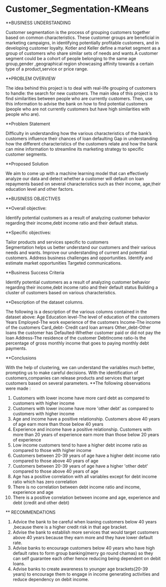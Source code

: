 # Customer_Segmentation-KMeans

**BUSINESS UNDERSTANDING

Customer segmentation is the process of grouping customers together based on common characteristics. These customer groups are beneficial in marketing campaigns, in identifying potentially profitable customers, and in developing customer loyalty.
Kotler and Keller define a market segment as a group of customers	who share similar sets of needs and wants.A customer segment could be a cohort of people belonging to the same age group,gender ,geographical region showcasing affinity towards a certain type of a product,service or price range.

**PROBLEM OVERVIEW

The idea behind this project is to deal with real-life grouping of customers to handle: the search for new customers.
The main idea of this project is to find similarities between people who are currently customers. Then, use this information to advise the bank on how to  find potential customers (people who are not currently customers but have high similarities with people who are).

**Problem Statement

Difficulty in understanding how the various characteristics of the bank’s customers influence their chances of loan defaulting 
Gap in understanding how the different characteristics of the customers relate and how the bank can mine information to streamline its marketing strategy to specific customer segments.

**Proposed Solution

We aim to come up with a machine learning model that can effectively analyze our data and detect whether a customer will default on loan repayments based on several characteristics such as their income, age,their education level and other factors.

**BUSINESS OBJECTIVES

**Overall objective:

Identify potential customers as a result of analyzing customer behavior regarding their income,debt income ratio and their default status.

**Specific objectives: 

Tailor products  and services specific to customers  
Segmentation helps us better understand our customers and their various needs and wants.
Improve our understanding of current and potential customers. 
Address business challenges and opportunities.
Identify and estimate market opportunities
Targeted communications.

**Business Success Criteria

Identify potential customers as a result of analyzing customer behavior regarding their income,debt income ratio and their default status
Building a cluster of customers based on various characteristics.

**Description of the dataset columns.

The following is a description of the various columns contained in the dataset above:
Age
Education level-The level of education of the customers
Years Employed-The work experience of the customers
Income-The income of the customers
Card_debt- Credit card loan arrears
Other_debt-Other loans the customer has
Defaulted-Whether customer paid or did not pay the loan
Address-The residence of the customer
DebtIncome ratio-Is the percentage of gross monthly income that goes to paying monthly debt payments.

**Conclusions

With the help of clustering, we can understand the variables much better, prompting us to make careful decisions. With the identification of customers,companies can release products and services that target customers based on several parameters. 
**The following observations were made :

1. Customers with lower income have more card debt as compared to customers with higher income
2. Customers with lower income have more 'other debt' as compared to customers with higher income
3. Age and income have a positive relationship. Customers above 40 years of age earn more than those below 40 years
4. Experience and income have a positive relationship. Customers with more than 20 years of experience earn more than those below 20 years of experience
5. Low income customers tend to have a higher debt income ratio as compared to those with higher income
6. Customers between 20-39 years of age have a higher debt income ratio compared to those above 40 years of age
7. Customers between 20-39 years of age have a higher 'other debt' compared to those above 40 years of age
8. Age has a positive correlation with all variables except for debt income ratio which has zero correlation
9. There is no correlation between debt income ratio and income, experience and age
10. There is a positive correlation between income and age, experience and debt (credit and other debt)

 ** RECOMMENDATIONS
 
1. Advice the bank to be careful when loaning customers below 40 years ,because there is a  higher credit risk in that age bracket.
2. Advise the  bank to establish  more services that would target customers above 40 years because they earn more and they have lower default rate.
3. Advise banks to encourage customers below 40 years who have high default rates to form group banking(merry go round chamas) so they can self guarantee each other  hence reducing being dependent on debit loans. 
4. Advise banks to create awareness to younger age brackets(20-39 years) to encourage them to engage in income generating activities and reduce dependency on debit income.


























